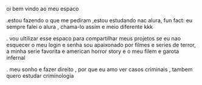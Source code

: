 oi bem vindo ao meu espaco

.estou fazendo o que me pediram ,estou estudando nac alura, fun fact: eu sempre falei o alura 
, chama-lo assim e meio diferente kkk

. vou ultilizar esse espaco para compartilhar meus projetos se eu nao esquecer o meu login e senha 
sou apaixonado por filmes e series de terror, a minha serie favorita e american horror story
e o meu filem e garota infernal

. meu sonho e fazer direito , por que eu amo ver casos criminais , tambem quero estudar criminologia 

